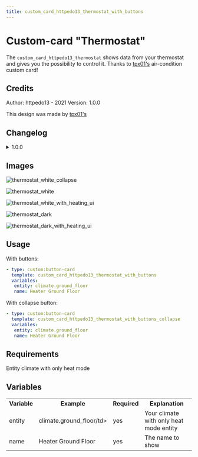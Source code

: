 ```yaml
---
title: custom_card_httpedo13_thermostat_with_buttons
---
```

<!-- markdownlint-disable MD046 -->

# Custom-card "Thermostat"

The `custom_card_httpedo13_thermostat` shows data from your thermostat and gives you the possibility to control it. Thanks to [tpx01's](https://github.com/httpedo13/UI/tree/main/custom_cards/custom_card_tpx01_aircondition) air-condition custom card!

## Credits

Author: httpedo13 - 2021
Version: 1.0.0

This design was made by [tpx01's](https://github.com/httpedo13/UI/tree/main/custom_cards/custom_card_tpx01_aircondition)

## Changelog

<details>
<summary>1.0.0</summary>
Initial release
</details>

## Images

![thermostat_white_collapse](../docs/assets/img/thermostat_white_collapse.png)

![thermostat_white](../docs/assets/img/thermostat_white.png)

![thermostat_white_with_heating_ui](../docs/assets/img/thermostat_white_with_heating_ui.png)

![thermostat_dark](../docs/assets/img/thermostat_dark.png)

![thermostat_dark_with_heating_ui](../docs/assets/img/thermostat_dark_with_heating_ui.png)

## Usage

With buttons:

```yaml
- type: custom:button-card
  template: custom_card_httpedo13_thermostat_with_buttons
  variables:
   entity: climate.ground_floor
   name: Heater Ground Floor
```

With collapse button:

```yaml
- type: custom:button-card
  template: custom_card_httpedo13_thermostat_with_buttons_collapse
  variables:
   entity: climate.ground_floor
   name: Heater Ground Floor
```

## Requirements

Entity climate with only heat mode

## Variables

<table>
<tr>
<th>Variable</th>
<th>Example</th>
<th>Required</th>
<th>Explanation</th>
</tr>
<tr>
<td>entity</td>
<td>climate.ground_floor/td>
<td>yes</td>
<td>Your climate with only heat mode entity</td>
</tr>
<tr>
<td>name</td>
<td>Heater Ground Floor</td>
<td>yes</td>
<td>The name to show</td>
</tr>
</table>
